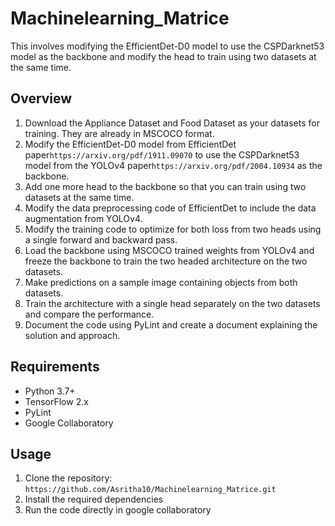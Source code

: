 # Machinelearning_Matrice

This involves modifying the EfficientDet-D0 model to use the CSPDarknet53 model as the
backbone and modify the head to train using two datasets at the same time.

## Overview
1. Download the Appliance Dataset and Food Dataset as your datasets for training. They are
   already in MSCOCO format.
2. Modify the EfficientDet-D0 model from EfficientDet paper`https://arxiv.org/pdf/1911.09070` to use the CSPDarknet53 model from
   the YOLOv4 paper`https://arxiv.org/pdf/2004.10934` as the backbone.
3. Add one more head to the backbone so that you can train using two datasets at the same time.
4. Modify the data preprocessing code of EfficientDet to include the data augmentation from
   YOLOv4.
5. Modify the training code to optimize for both loss from two heads using a single forward and
   backward pass.
6. Load the backbone using MSCOCO trained weights from YOLOv4 and freeze the backbone
   to train the two headed architecture on the two datasets.
7. Make predictions on a sample image containing objects from both datasets.
8. Train the architecture with a single head separately on the two datasets and compare the performance.
9. Document the code using PyLint and create a document explaining the solution and approach.

## Requirements
- Python 3.7+
- TensorFlow 2.x
- PyLint
- Google Collaboratory

## Usage
1. Clone the repository: `https://github.com/Asritha10/Machinelearning_Matrice.git`
2. Install the required dependencies
3. Run the code directly in google collaboratory
